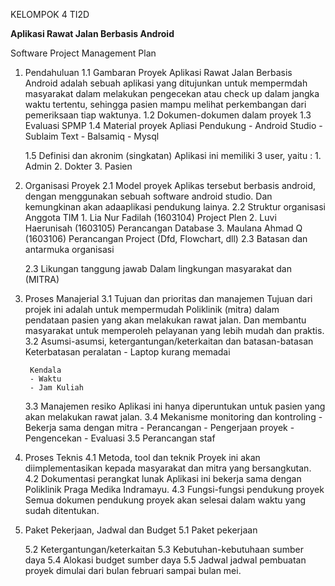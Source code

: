 KELOMPOK 4
TI2D

**Aplikasi Rawat Jalan Berbasis Android**

Software Project Management Plan
1. Pendahuluan
	1.1 Gambaran Proyek
		Aplikasi Rawat Jalan Berbasis Android adalah sebuah aplikasi
	      yang ditujunkan untuk mempermdah masyarakat dalam melakukan pengecekan atau check up dalam jangka waktu tertentu, sehingga pasien mampu melihat perkembangan dari pemeriksaan tiap waktunya. 
	1.2 Dokumen-dokumen dalam proyek
	1.3 Evaluasi SPMP
	1.4 Material proyek
		 Apliasi Pendukung
		- Android Studio
		- Sublaim Text
		- Balsamiq
		- Mysql

	1.5 Definisi dan akronim (singkatan)
		 Aplikasi ini memiliki 3 user, yaitu : 
		1. Admin
		2. Dokter
		3. Pasien
2. Organisasi Proyek
	2.1 Model proyek
		Aplikas tersebut berbasis android, dengan menggunakan sebuah software android studio. Dan kemungkinan akan adaaplikasi pendukung lainya. 
	2.2 Struktur organisasi
		Anggota TIM
		1. Lia Nur Fadilah	(1603104) Project Plen
		2. Luvi Haerunisah	(1603105) Perancangan Database
		3. Maulana Ahmad Q	(1603106) Perancangan Project (Dfd, Flowchart, dll)
	2.3 Batasan dan antarmuka organisasi

	2.3 Likungan tanggung jawab
		Dalam lingkungan masyarakat dan  (MITRA)
3. Proses Manajerial
	3.1 Tujuan dan prioritas dan manajemen
		Tujuan dari projek ini adalah untuk mempermudah Poliklinik (mitra) dalam pendataan pasien yang akan melakukan rawat jalan.
                 	      Dan membantu masyarakat untuk memperoleh pelayanan yang lebih mudah dan praktis.
	3.2 Asumsi-asumsi, ketergantungan/keterkaitan dan batasan-batasan
		Keterbatasan peralatan
		- Laptop kurang memadai

		Kendala
		- Waktu
		- Jam Kuliah

	3.3 Manajemen resiko
		Aplikasi ini hanya diperuntukan untuk pasien yang akan melakukan rawat jalan.
	3.4 Mekanisme monitoring dan kontroling
		- Bekerja sama dengan mitra
		- Perancangan 
		- Pengerjaan proyek
		- Pengencekan 
		- Evaluasi
	3.5 Perancangan staf
4. Proses Teknis
	4.1 Metoda, tool dan teknik
		Proyek ini akan diimplementasikan kepada masyarakat dan mitra yang bersangkutan.
	4.2 Dokumentasi perangkat lunak
		Aplikasi ini bekerja sama dengan Poliklinik Praga Medika Indramayu.
	4.3 Fungsi-fungsi pendukung proyek
		Semua dokumen pendukung proyek akan selesai dalam waktu yang sudah ditentukan.
5. Paket Pekerjaan, Jadwal dan Budget
	5.1 Paket pekerjaan
		
	5.2 Ketergantungan/keterkaitan
	5.3 Kebutuhan-kebutuhaan sumber daya
	5.4 Alokasi budget sumber daya
	5.5 Jadwal
		jadwal pembuatan proyek dimulai dari bulan februari sampai bulan mei.
